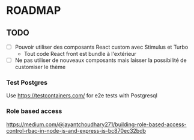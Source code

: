 # ROADMAP

## TODO

- [ ] Pouvoir utiliser des composants React custom avec Stimulus et Turbo
  - Tout code React front est bundle à l'extérieur
- [ ] Ne pas utiliser de nouveaux composants mais laisser la possibilité de customiser le thème

### Test Postgres

Use https://testcontainers.com/ for e2e tests with Postgresql

### Role based access

https://medium.com/@jayantchoudhary271/building-role-based-access-control-rbac-in-node-js-and-express-js-bc870ec32bdb